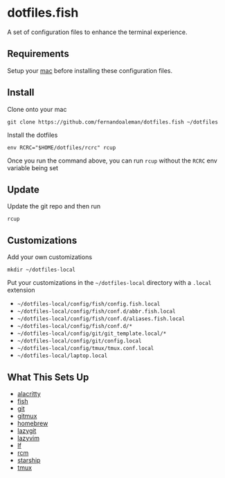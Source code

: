# dotfiles.fish

A set of configuration files to enhance the terminal experience.

## Requirements

Setup your [mac](https://github.com/fernandoaleman/mac) before installing these
configuration files.

## Install

Clone onto your mac

```
git clone https://github.com/fernandoaleman/dotfiles.fish ~/dotfiles
```

Install the dotfiles

```
env RCRC="$HOME/dotfiles/rcrc" rcup
```

Once you run the command above, you can run `rcup` without the `RCRC` env
variable being set

## Update

Update the git repo and then run

```
rcup
```

## Customizations

Add your own customizations

```
mkdir ~/dotfiles-local
```

Put your customizations in the `~/dotfiles-local` directory with a `.local`
extension

* `~/dotfiles-local/config/fish/config.fish.local`
* `~/dotfiles-local/config/fish/conf.d/abbr.fish.local`
* `~/dotfiles-local/config/fish/conf.d/aliases.fish.local`
* `~/dotfiles-local/config/fish/conf.d/*`
* `~/dotfiles-local/config/git/git_template.local/*`
* `~/dotfiles-local/config/git/config.local`
* `~/dotfiles-local/config/tmux/tmux.conf.local`
* `~/dotfiles-local/laptop.local`

## What This Sets Up

* [alacritty](https://alacritty.org)
* [fish](https://fishshell.com)
* [git](https://git-scm.com/)
* [gitmux](https://github.com/arl/gitmux)
* [homebrew](https://brew.sh)
* [lazygit](https://github.com/jesseduffield/lazygit)
* [lazyvim](https://www.lazyvim.org)
* [lf](https://pkg.go.dev/github.com/gokcehan/lf)
* [rcm](https://github.com/thoughtbot/rcm)
* [starship](https://starship.rs)
* [tmux](https://github.com/tmux/tmux)
